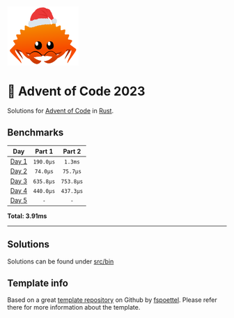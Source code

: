 <img src="./.assets/christmas_ferris.png" width="164">

# 🎄 Advent of Code 2023

Solutions for [Advent of Code](https://adventofcode.com/) in [Rust](https://www.rust-lang.org/).

<!--- advent_readme_stars table --->

<!--- benchmarking table --->
## Benchmarks

| Day | Part 1 | Part 2 |
| :---: | :---: | :---:  |
| [Day 1](./src/bin/01.rs) | `190.0µs` | `1.3ms` |
| [Day 2](./src/bin/02.rs) | `74.0µs` | `75.7µs` |
| [Day 3](./src/bin/03.rs) | `635.8µs` | `753.8µs` |
| [Day 4](./src/bin/04.rs) | `440.0µs` | `437.3µs` |
| [Day 5](./src/bin/05.rs) | `-` | `-` |

**Total: 3.91ms**
<!--- benchmarking table --->

---


## Solutions

Solutions can be found under [src/bin](src/bin/)

## Template info

Based on a great [template repository](https://github.com/fspoettel/advent-of-code-rust) on Github by [fspoettel](https://github.com/fspoettel). Please refer there for more information about the template.